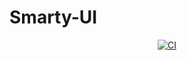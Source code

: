 # Smarty-UI
<p align="center">
  <a href="https://github.com/lihaosongbluejeans/smart-ui-vite/actions/workflows/main.yml">
  <img src="https://github.com/lihaosongbluejeans/smart-ui-vite/actions/workflows/main.yml/badge.svg?branch=main" alt="CI" style="max-width:100%;">
  </a>
</p>
